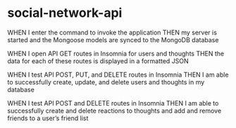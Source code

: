 # social-network-api


<!-- GIVEN a social network API -->
WHEN I enter the command to invoke the application
THEN my server is started and the Mongoose models are synced to the MongoDB database

WHEN I open API GET routes in Insomnia for users and thoughts
THEN the data for each of these routes is displayed in a formatted JSON

WHEN I test API POST, PUT, and DELETE routes in Insomnia
THEN I am able to successfully create, update, and delete users and thoughts in my database

WHEN I test API POST and DELETE routes in Insomnia
THEN I am able to successfully create and delete reactions to thoughts and add and remove friends to a user’s friend list 
